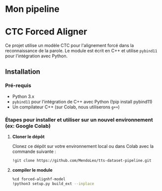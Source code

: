 # Mon pipeline

# CTC Forced Aligner

Ce projet utilise un modèle CTC pour l'alignement forcé dans la reconnaissance de la parole. Le module est écrit en C++ et utilise `pybind11` pour l'intégration avec Python.

## Installation

### Pré-requis
- Python 3.x
- `pybind11` pour l'intégration de C++ avec Python (!pip install pybind11)
- Un compilateur C++ (sur Colab, nous utiliserons `g++`)

### Étapes pour installer et utiliser sur un nouvel environnement (ex: Google Colab)

1. **Cloner le dépôt**

   Clonez ce dépôt sur votre environnement local ou dans Colab avec la commande suivante :

   ```bash
   !git clone https://github.com/MendoLeo/tts-dataset-pipeline.git
2. **compiler le module**

    ```bash
    %cd forced-alignhf-model
    !python3 setup.py build_ext --inplace
